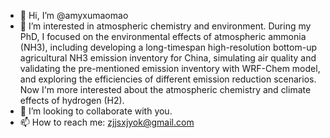 - 👋 Hi, I’m @amyxumaomao
- 🌱 I’m interested in atmospheric chemistry and environment. During my PhD, I focused on the environmental effects of atmospheric ammonia (NH3), including developing a long-timespan high-resolution bottom-up agricultural NH3 emission inventory for China, simulating air quality and validating the pre-mentioned emission inventory with WRF-Chem model, and exploring the efficiencies of different emission reduction scenarios. Now I'm more interested about the atmospheric chemistry and climate effects of hydrogen (H2).
- 💞️ I’m looking to collaborate with you. 
- 📫 How to reach me: zjjsxjyok@gmail.com

<!---
amyxumaomao/amyxumaomao is a ✨ special ✨ repository because its `README.md` (this file) appears on your GitHub profile.
You can click the Preview link to take a look at your changes.
--->
